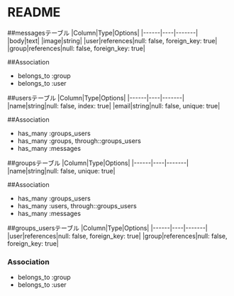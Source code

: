 # README

##messagesテーブル
|Column|Type|Options|
|------|----|-------|
|body|text|
|image|string|
|user|references|null: false, foreign_key: true|
|group|references|null: false, foreign_key: true|

##Association
- belongs_to :group
- belongs_to :user

##usersテーブル
|Column|Type|Options|
|------|----|-------|
|name|string|null: false, index: true|
|email|string|null: false, unique: true|

##Association
- has_many :groups_users
- has_many :groups, through::groups_users
- has_many :messages

##groupsテーブル
|Column|Type|Options|
|------|----|-------|
|name|string|null: false, unique: true|

##Association
- has_many :groups_users
- has_many :users, through::groups_users
- has_many :messages

##groups_usersテーブル
|Column|Type|Options|
|------|----|-------|
|user|references|null: false, foreign_key: true|
|group|references|null: false, foreign_key: true|

### Association
- belongs_to :group
- belongs_to :user
